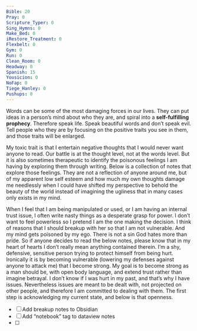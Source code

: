 ```yaml
---
Bible: 20
Pray: 0
Scripture_Typer: 0
Sing_Hymns: 0
Make_Bed: 0
iRestore_Treatment: 0
Flexbelt: 0
Gym: 0
Run: 0
Clean_Room: 0
Headway: 0
Spanish: 15
Yousicion: 0
NoFap: 0
Tiege_Hanley: 0
Pushups: 0
---
```


Words can be some of the most damaging forces in our lives. They can put ideas in a person’s mind about who they are, and spiral into a **self-fulfilling prophecy**. Therefore speak life. Speak beautiful words and don’t speak evil. Tell people who they are by focusing on the positive traits you see in them, and those traits will be enlarged.

My toxic trait is that I entertain negative thoughts that I would never want anyone to read. Our battle is at the thought level, not at the words level. But it is also sometimes therapeutic to identify the poisonous feelings I am having by exploring them through writing. Below is a collection of notes that explore those feelings. They are not a reflection of anyone around me, but of my apparent low self esteem and how much my own thoughts damage me needlessly when I could have shifted my perspective to behold the beauty of the world instead of imagining the ugliness that in many cases only exists in my mind.

When I feel that I am being manipulated or used, or I am having an internal trust issue, I often write nasty things as a desperate grasp for power. I don’t want to feel powerless so I pretend I am the one making the decision. I think of reasons that I should breakup with her so that I am not vulnerable. And my mind gets poisoned by my ego. There is not a sin God hates more than pride. So if anyone decides to read the below notes, please know that in my heart of hearts I don’t really mean anything contained therein. I’m a shy, defensive, sensitive person trying to protect himself from being hurt. Ironically it is by becoming vulnerable (lowering my defenses against anyone to attack me) that I become strong. My goal is to become strong as a man should be, with open body language, and extend trust rather than imagine betrayal. I don’t know if I was hurt in my past, and that’s why I have issues. Nevertheless issues are meant to be dealt with, not projected on other people, and therefore I am committed to dealing with them. The first step is acknowledging my current state, and below is that openness.

- [ ] Add breakup notes to Obsidian
- [ ] Add “notebook” tag to dataview notes
- [ ] 